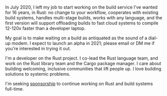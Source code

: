 In July 2020, I left my job to start working on the build service I've wanted for 16 years, in Rust: no change to your workflow, cooperates with existing build systems, handles multi-stage builds, works with any language, and the first version will support offloading builds to fast cloud systems to compile 12-120x faster than a developer laptop.

My goal is to make waiting on a build as antiquated as the sound of a dial-up modem. I expect to launch an alpha in 2021; please email or DM me if you're interested in trying it out.

I'm a developer on the Rust project. I co-lead the Rust language team, and work on the Rust library team and the Cargo package manager. I care about building welcoming, inclusive communities that lift people up. I love building solutions to systemic problems.

I'm seeking [sponsorship](https://github.com/sponsors/joshtriplett/) to continue working on Rust and build systems full-time.
